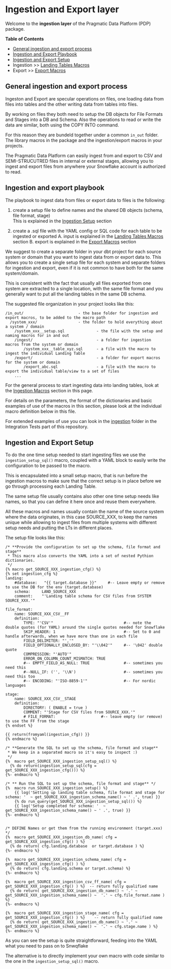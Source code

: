# Ingestion and Export layer
Welcome to the **ingestion layer** of the Pragmatic Data Platform (PDP) package.

**Table of Contents**
- [General ingestion and export process](#general-ingestion-and-export-process)
- [Ingestion and Export Playbook](#ingestion-and-export-playbook)
- [Ingestion and Export Setup](#ingestion-and-export-setup)
- Ingestion >> [Landing Tables Macros](ingestion_lib/README.md#landing-tables-macros)
- Export >> [Export Macros](export_lib/README.md)

## General ingestion and export process
Ingeston and Export are specular operations on files, one loading data from files into tables and 
the other writing data from tables into files.

By working on files they both need to setup the DB objects for File Formats and Stages into a DB and Schema.
Also the operations to read or write the data are similar, both using the COPY INTO command.

For this reason they are bundeld together under a common `in_out` folder.
The library macros in the package and the ingestion/export macros in your projects.


The Pragmatic Data Platform can easily ingest from and export to CSV and SEMI-STRUCUTRED files in internal or external stages, 
allowing you to ingest and export files from anywhere your Snowflake account is authorized to read.

## Ingestion and export playbook
The playbook to ingest data from files or export data to files is the following:
1. create a setup file to define names and the shared DB objects (schema, file format, stage)  
   This is explained in the [Ingestion Setup](macros/in_out/ingestion_lib/README.md#ingestion-setup) section

2. create a .sql file with the YAML config or SQL code for each table to be ingested or exported
   A. input is explained in the [Landing Tables Macros](macros/in_out/ingestion_lib/README.md#landing-tables-macros) section
   B. export is explained in the [Export Macros](macros/in_out/export_lib/README.md#landing-tables-macros) section

We suggest to create a separate folder in your dbt project for each source system or domain that you want
to ingest data from or export data to. This allows you to create a single setup file for each system and 
separate folders for ingestion and export, even if it is not common to have both for the same system/domain.  

This is consistent with the fact that usually all files exported from one system 
are extracted to a single location, with the same file format and you generally 
want to put all the landing tables in the same DB schema.

The suggested file organization in your project looks like this:
```
/in_out/                        - the base folder for ingestion and export macros, to be added to the macro path
  /system_xxx/                  - the folder to hold everything about a system / domain
    /system_xxx__setup.sql              - the file with the setup and naming macros for in and out
    /ingest/                            - a folder for ingestion macros from the system or domain
        /system_xxx__table_xyz.sql      - a file with the macro to ingest the individual Landing Table
    /export/                            - a folder for export macros for the system or domain
        /export_abc.sql                 - a file with the macro to export the individual table/view to a set of files
    ...
```


For the general process to start ingesting data into landing tables, look at the 
[Ingestion Macros](#ingestion-macros) section in this page.

For details on the parameters, the format of the dictionaries and basic examples of use
of the macros in this section, please look at the individual macro definition below in this file.

For extended examples of use you can look in the [ingestion](integration_tests/models/ingestion) folder 
in the Integration Tests part of this repository.

## Ingestion and Export Setup
To do the one time setup needed to start ingesting files we use the `ingestion_setup_sql()` macro,
coupled with a YAML block to easily write the configuration to be passed to the macro.

This is encapsulated into a small setup macro, that is run before the ingestion macros to make sure that
the correct setup is in place before we go through processing each Landing Table.

The same setup file usually contains also other one time setup needs like names, 
so that you can define it here once and reuse them everywhere.

All these macros and names usually contain the name of the source system where the data originates,
in this case SOURCE_XXX, to keep the names unique while allowing to ingest files from multiple systems
with different setup needs and putting the LTs in different places. 

The setup file looks like this:
```
/* **Provide the configuration to set up the schema, file format and stage**
 * This macro also converts the YAML into a set of nested Pythion dictionaries.
 */
{% macro get_SOURCE_XXX_ingestion_cfg() %}
{% set ingestion_cfg %}
landing:
    #database:   "{{ target.database }}"     #-- Leave empty or remove to use the DB for the env (target.database)
    schema:     LAND_SOURCE_XXX
    comment:    "'Landing table schema for CSV files from SYSTEM SOURCE_XXX.'"

file_format:
    name: SOURCE_XXX_CSV__FF
    definition:
        TYPE: "'CSV'"                               #-- note the double quotes (for YAML) around the single quotes needed for Snowflake
        SKIP_HEADER: 1                              #-- Set to 0 and handle afterwards, when we have more than one in each file
        FIELD_DELIMITER: "','"                      
        FIELD_OPTIONALLY_ENCLOSED_BY: "'\\042'"     #-- '\042' double quote
        COMPRESSION: "'AUTO'" 
        ERROR_ON_COLUMN_COUNT_MISMATCH: TRUE
        #-- EMPTY_FIELD_AS_NULL: TRUE               #-- sometimes you need this
        #--NULL_IF: ('', '\\N')                     #-- sometimes you need this too
        #-- ENCODING: "'ISO-8859-1'"                #-- For nordic languages

stage:
    name: SOURCE_XXX_CSV__STAGE
    definition:
        DIRECTORY: ( ENABLE = true )
        COMMENT: "'Stage for CSV files from SOURCE_XXX.'"
        # FILE_FORMAT:                    #-- leave empty (or remove) to use the FF from the stage
{% endset %}

{{ return(fromyaml(ingestion_cfg)) }}
{% endmacro %}

/* **Generate the SQL to set up the schema, file format and stage**
 * We keep in a separated macro so it's easy to inspect :)
 */
{%  macro get_SOURCE_XXX_ingestion_setup_sql() %}
  {% do return(ingestion_setup_sql(cfg = get_SOURCE_XXX_ingestion_cfg())) %}
{%- endmacro %}

/* ** Run the SQL to set up the schema, file format and stage** */
{%  macro run_SOURCE_XXX_ingestion_setup() %}
    {{ log('Setting up landing table schema, file format and stage for schema: '  ~ get_SOURCE_XXX_ingestion_schema_name() ~ ' .', true) }}
    {% do run_query(get_SOURCE_XXX_ingestion_setup_sql()) %}
    {{ log('Setup completed for schema: '  ~ get_SOURCE_XXX_ingestion_schema_name() ~ ' .', true) }} 
{%- endmacro %}


/* DEFINE Names or get them from the running environment (target.xxx)  */ 
{%  macro get_SOURCE_XXX_ingestion_db_name( cfg = get_SOURCE_XXX_ingestion_cfg() ) %}
  {% do return( cfg.landing.database  or target.database ) %}
{%- endmacro %}

{%  macro get_SOURCE_XXX_ingestion_schema_name( cfg = get_SOURCE_XXX_ingestion_cfg() ) %}
  {% do return( cfg.landing.schema or target.schema) %}
{%- endmacro %}

{%  macro get_SOURCE_XXX_ingestion_csv_ff_name( cfg = get_SOURCE_XXX_ingestion_cfg() ) %}  -- return fully qualified name
  {% do return( get_SOURCE_XXX_ingestion_db_name() ~ '.' ~ get_SOURCE_XXX_ingestion_schema_name() ~  '.' ~ cfg.file_format.name ) %}
{%- endmacro %}

{%  macro get_SOURCE_XXX_ingestion_stage_name( cfg = get_SOURCE_XXX_ingestion_cfg() ) %}    -- return fully qualified name
  {% do return( get_SOURCE_XXX_ingestion_db_name() ~ '.' ~ get_SOURCE_XXX_ingestion_schema_name() ~  '.' ~ cfg.stage.name ) %}
{%- endmacro %}
```
As you can see the setup is quite straightforward, feeding into the YAML what you need to pass on to Snwqflake

The alternative is to directly implement your own macro with code similar to the one in the `ingestion_setup_sql()` macro.
